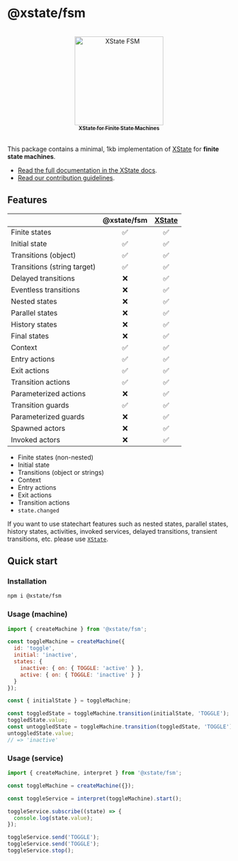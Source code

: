 # @xstate/fsm

<p align="center">
  <a href="https://xstate.js.org">
  <br />
  <img src="https://i.imgur.com/j4x2zzX.png" alt="XState FSM" width="200"/>
  <br />
    <sub><strong>XState for Finite State Machines</strong></sub>
  <br />
  <br />
  </a>
</p>

This package contains a minimal, 1kb implementation of [XState](https://github.com/statelyai/xstate) for **finite state machines**.

- [Read the full documentation in the XState docs](https://xstate.js.org/docs/packages/xstate-fsm/).
- [Read our contribution guidelines](https://github.com/statelyai/xstate/blob/main/CONTRIBUTING.md).

## Features

|                             | **@xstate/fsm** | [XState](https://github.com/statelyai/xstate) |
| --------------------------- | :-------------: | :-------------------------------------------: |
| Finite states               |       ✅        |                      ✅                       |
| Initial state               |       ✅        |                      ✅                       |
| Transitions (object)        |       ✅        |                      ✅                       |
| Transitions (string target) |       ✅        |                      ✅                       |
| Delayed transitions         |       ❌        |                      ✅                       |
| Eventless transitions       |       ❌        |                      ✅                       |
| Nested states               |       ❌        |                      ✅                       |
| Parallel states             |       ❌        |                      ✅                       |
| History states              |       ❌        |                      ✅                       |
| Final states                |       ❌        |                      ✅                       |
| Context                     |       ✅        |                      ✅                       |
| Entry actions               |       ✅        |                      ✅                       |
| Exit actions                |       ✅        |                      ✅                       |
| Transition actions          |       ✅        |                      ✅                       |
| Parameterized actions       |       ❌        |                      ✅                       |
| Transition guards           |       ✅        |                      ✅                       |
| Parameterized guards        |       ❌        |                      ✅                       |
| Spawned actors              |       ❌        |                      ✅                       |
| Invoked actors              |       ❌        |                      ✅                       |

- Finite states (non-nested)
- Initial state
- Transitions (object or strings)
- Context
- Entry actions
- Exit actions
- Transition actions
- `state.changed`

If you want to use statechart features such as nested states, parallel states, history states, activities, invoked services, delayed transitions, transient transitions, etc. please use [`XState`](https://github.com/statelyai/xstate).

## Quick start

### Installation

```bash
npm i @xstate/fsm
```

### Usage (machine)

```js
import { createMachine } from '@xstate/fsm';

const toggleMachine = createMachine({
  id: 'toggle',
  initial: 'inactive',
  states: {
    inactive: { on: { TOGGLE: 'active' } },
    active: { on: { TOGGLE: 'inactive' } }
  }
});

const { initialState } = toggleMachine;

const toggledState = toggleMachine.transition(initialState, 'TOGGLE');
toggledState.value;
const untoggledState = toggleMachine.transition(toggledState, 'TOGGLE');
untoggledState.value;
// => 'inactive'
```

### Usage (service)

```js
import { createMachine, interpret } from '@xstate/fsm';

const toggleMachine = createMachine({});

const toggleService = interpret(toggleMachine).start();

toggleService.subscribe((state) => {
  console.log(state.value);
});

toggleService.send('TOGGLE');
toggleService.send('TOGGLE');
toggleService.stop();
```
